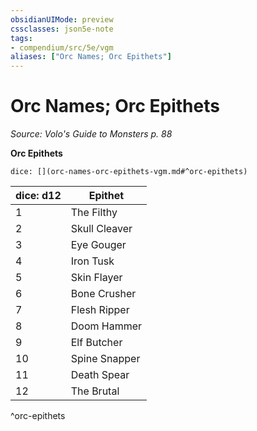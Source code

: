 ```yaml
---
obsidianUIMode: preview
cssclasses: json5e-note
tags:
- compendium/src/5e/vgm
aliases: ["Orc Names; Orc Epithets"]
---
```

# Orc Names; Orc Epithets
*Source: Volo's Guide to Monsters p. 88* 

**Orc Epithets**

`dice: [](orc-names-orc-epithets-vgm.md#^orc-epithets)`

| dice: d12 | Epithet |
|-----------|---------|
| 1 | The Filthy |
| 2 | Skull Cleaver |
| 3 | Eye Gouger |
| 4 | Iron Tusk |
| 5 | Skin Flayer |
| 6 | Bone Crusher |
| 7 | Flesh Ripper |
| 8 | Doom Hammer |
| 9 | Elf Butcher |
| 10 | Spine Snapper |
| 11 | Death Spear |
| 12 | The Brutal |
^orc-epithets